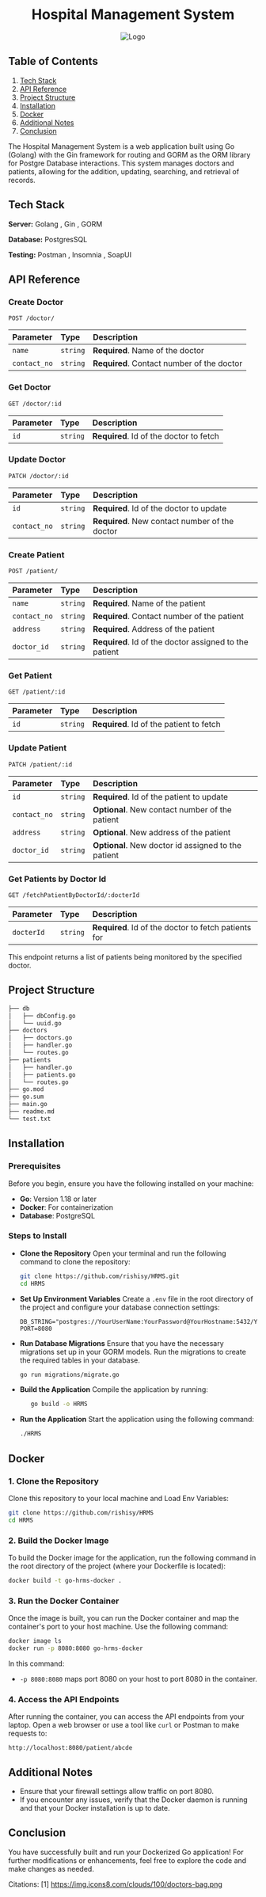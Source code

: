 <div style="text-align: center;">
    <h1>Hospital Management System</h1>
    <img src="https://img.icons8.com/clouds/100/doctors-bag.png" alt="Logo" />
</div>

## Table of Contents
1. [Tech Stack](#tech-stack)
2. [API Reference](#api-reference)
3. [Project Structure](#project-structure)
4. [Installation](#installation)
5. [Docker](#docker)
6. [Additional Notes](#additional-notes)
7. [Conclusion](#conclusion)

The Hospital Management System is a web application built using Go (Golang) with the Gin framework for routing and GORM as the ORM library for Postgre Database interactions. This system manages doctors and patients, allowing for the addition, updating, searching, and retrieval of records.

## Tech Stack

**Server:** Golang , Gin , GORM

**Database:** PostgresSQL

**Testing:** Postman , Insomnia , SoapUI

## API Reference

### Create Doctor

```http
POST /doctor/
```

| Parameter | Type     | Description                       |
| :-------- | :------- | :-------------------------------- |
| `name`    | `string` | **Required**. Name of the doctor  |
| `contact_no` | `string` | **Required**. Contact number of the doctor |

### Get Doctor

```http
GET /doctor/:id
```

| Parameter | Type     | Description                       |
| :-------- | :------- | :-------------------------------- |
| `id`      | `string` | **Required**. Id of the doctor to fetch |

### Update Doctor

```http
PATCH /doctor/:id
```

| Parameter | Type     | Description                       |
| :-------- | :------- | :-------------------------------- |
| `id`      | `string` | **Required**. Id of the doctor to update |
| `contact_no` | `string` | **Required**. New contact number of the doctor |

### Create Patient

```http
POST /patient/
```

| Parameter | Type     | Description                       |
| :-------- | :------- | :-------------------------------- |
| `name`    | `string` | **Required**. Name of the patient |
| `contact_no` | `string` | **Required**. Contact number of the patient |
| `address` | `string` | **Required**. Address of the patient |
| `doctor_id` | `string` | **Required**. Id of the doctor assigned to the patient |

### Get Patient

```http
GET /patient/:id  
```

| Parameter | Type     | Description                       |
| :-------- | :------- | :-------------------------------- |
| `id`      | `string` | **Required**. Id of the patient to fetch |

### Update Patient

```http
PATCH /patient/:id
```

| Parameter | Type     | Description                       |
| :-------- | :------- | :-------------------------------- |
| `id`      | `string` | **Required**. Id of the patient to update |
| `contact_no` | `string` | **Optional**. New contact number of the patient |
| `address` | `string` | **Optional**. New address of the patient |
| `doctor_id` | `string` | **Optional**. New doctor id assigned to the patient |

### Get Patients by Doctor Id

```http
GET /fetchPatientByDoctorId/:docterId
```

| Parameter | Type     | Description                       |
| :-------- | :------- | :-------------------------------- |
| `docterId`| `string` | **Required**. Id of the doctor to fetch patients for |

This endpoint returns a list of patients being monitored by the specified doctor.

## Project Structure

```bash
├── db
│   ├── dbConfig.go
│   └── uuid.go
├── doctors
│   ├── doctors.go
│   ├── handler.go
│   └── routes.go
├── patients
│   ├── handler.go
│   ├── patients.go
│   └── routes.go
├── go.mod
├── go.sum
├── main.go
├── readme.md
└── test.txt
```

## Installation

### Prerequisites
Before you begin, ensure you have the following installed on your machine:
- **Go**: Version 1.18 or later
- **Docker**: For containerization
- **Database**: PostgreSQL

### Steps to Install

-  **Clone the Repository**
   Open your terminal and run the following command to clone the repository:
   ```bash
   git clone https://github.com/rishisy/HRMS.git
   cd HRMS
   ```

-  **Set Up Environment Variables**
   Create a `.env` file in the root directory of the project and configure your database connection settings:
   ```plaintext
   DB_STRING="postgres://YourUserName:YourPassword@YourHostname:5432/YourDatabaseName"
   PORT=8080
   ```

- **Run Database Migrations**
  Ensure that you have the necessary migrations set up in your GORM models. Run the migrations to create the required tables in your database.
  ```bash
  go run migrations/migrate.go
  ```


- **Build the Application**
  Compile the application by running:
   ```bash
      go build -o HRMS
   ``` 

-  **Run the Application**
   Start the application using the following command:
   ```bash
   ./HRMS
   ```

## Docker

### 1. Clone the Repository

Clone this repository to your local machine and Load Env Variables:

```bash
git clone https://github.com/rishisy/HRMS
cd HRMS
```

### 2. Build the Docker Image

To build the Docker image for the application, run the following command in the root directory of the project (where your Dockerfile is located):

```bash
docker build -t go-hrms-docker . 
```

### 3. Run the Docker Container

Once the image is built, you can run the Docker container and map the container's port to your host machine. Use the following command:

```bash
docker image ls
docker run -p 8080:8080 go-hrms-docker
```

In this command:
- `-p 8080:8080` maps port 8080 on your host to port 8080 in the container.

### 4. Access the API Endpoints

After running the container, you can access the API endpoints from your laptop. Open a web browser or use a tool like `curl` or Postman to make requests to:

```
http://localhost:8080/patient/abcde
```

## Additional Notes

- Ensure that your firewall settings allow traffic on port 8080.
- If you encounter any issues, verify that the Docker daemon is running and that your Docker installation is up to date.

## Conclusion

You have successfully built and run your Dockerized Go application! For further modifications or enhancements, feel free to explore the code and make changes as needed.

Citations:
[1] https://img.icons8.com/clouds/100/doctors-bag.png